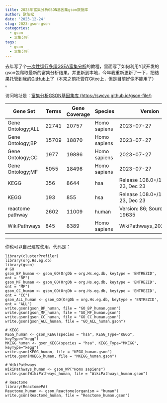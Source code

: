 ```yaml
---
title: 2023年富集分析GSON基因集gson数据库
author: 欧阳松
date: '2023-12-24'
slug: 2023-gson-gson
categories:
  - gson
  - 富集分析
tags:
  - gson
  - 富集分析
---
```


去年写了个[一次性运行多组GSEA富集分析](/course/2022-11-20-multi-gsea/multi-gsea/)的教程，里面写了如何利用Y叔开发的gson包爬取最新的富集分析结果，并更新到本地，今年我重新更新了一下，把结果托管到我的[GitHub](https://github.com/swcyo/gson-file/)上了（本来之前托管在Gitee上，但是目前好像不能用了） 。

访问地址是：[富集分析GSON基因集库 (https://swcyo.github.io/gson-file/)](https://swcyo.github.io/gson-file/)

| Gene Set          | Terms | Gene Coverage | Species      | Version                         | URL                                                                                                                                                                                                                                                                                    |
|-------|-------|-------|-------|-------|----------------------------------------|
| Gene Ontology;ALL | 22741 | 20757         | Homo sapiens | 2023-07-27                      | [![](https://camo.githubusercontent.com/1a67404a945f3c8cf607383ffe3b7a4b974d0938cf8b3860cba9751d8c2e2676/68747470733a2f2f737763796f2e6769746875622e696f2f67736f6e2d66696c652f696d672f646f776e6c6f61642d736f6c69642e737667)](https://swcyo.github.io/gson-file/GO_ALL_human.gson)       |
| Gene Ontology;BP  | 15709 | 18870         | Homo sapiens | 2023-07-27                      | [![](https://camo.githubusercontent.com/1a67404a945f3c8cf607383ffe3b7a4b974d0938cf8b3860cba9751d8c2e2676/68747470733a2f2f737763796f2e6769746875622e696f2f67736f6e2d66696c652f696d672f646f776e6c6f61642d736f6c69642e737667)](https://swcyo.github.io/gson-file/GO_BP_human.gson)        |
| Gene Ontology;CC  | 1977  | 19886         | Homo sapiens | 2023-07-27                      | [![](https://camo.githubusercontent.com/1a67404a945f3c8cf607383ffe3b7a4b974d0938cf8b3860cba9751d8c2e2676/68747470733a2f2f737763796f2e6769746875622e696f2f67736f6e2d66696c652f696d672f646f776e6c6f61642d736f6c69642e737667)](https://swcyo.github.io/gson-file/GO_CC_human.gson)        |
| Gene Ontology;MF  | 5055  | 18496         | Homo sapiens | 2023-07-27                      | [![](https://camo.githubusercontent.com/1a67404a945f3c8cf607383ffe3b7a4b974d0938cf8b3860cba9751d8c2e2676/68747470733a2f2f737763796f2e6769746875622e696f2f67736f6e2d66696c652f696d672f646f776e6c6f61642d736f6c69642e737667)](https://swcyo.github.io/gson-file/GO_MF_human.gson)        |
| KEGG              | 356   | 8644          | hsa          | Release 108.0+/12-23, Dec 23    | [![](https://camo.githubusercontent.com/1a67404a945f3c8cf607383ffe3b7a4b974d0938cf8b3860cba9751d8c2e2676/68747470733a2f2f737763796f2e6769746875622e696f2f67736f6e2d66696c652f696d672f646f776e6c6f61642d736f6c69642e737667)](https://swcyo.github.io/gson-file/KEGG_human.gson)         |
| KEGG              | 193   | 855           | hsa          | Release 108.0+/12-23, Dec 23    | [![](https://camo.githubusercontent.com/1a67404a945f3c8cf607383ffe3b7a4b974d0938cf8b3860cba9751d8c2e2676/68747470733a2f2f737763796f2e6769746875622e696f2f67736f6e2d66696c652f696d672f646f776e6c6f61642d736f6c69642e737667)](https://swcyo.github.io/gson-file/MKEGG_human.gson)        |
| reactome pathway  | 2602  | 11009         | human        | Version: 86; Source date: 19635 | [![](https://camo.githubusercontent.com/1a67404a945f3c8cf607383ffe3b7a4b974d0938cf8b3860cba9751d8c2e2676/68747470733a2f2f737763796f2e6769746875622e696f2f67736f6e2d66696c652f696d672f646f776e6c6f61642d736f6c69642e737667)](https://swcyo.github.io/gson-file/Reactome_human.gson)     |
| WikiPathways      | 845   | 8389          | Homo sapiens | WikiPathways_20231210           | [![](https://camo.githubusercontent.com/1a67404a945f3c8cf607383ffe3b7a4b974d0938cf8b3860cba9751d8c2e2676/68747470733a2f2f737763796f2e6769746875622e696f2f67736f6e2d66696c652f696d672f646f776e6c6f61642d736f6c69642e737667)](https://swcyo.github.io/gson-file/WikiPathways_human.gson) |

------------------------------------------------------------------------

你也可以自己建库使用，代码是：

```         
library(clusterProfiler)
library(org.Hs.eg.db)
library(gson)
# GO
gson_BP_human <- gson_GO(OrgDb = org.Hs.eg.db, keytype = 'ENTREZID', ont = "BP")
gson_MF_human <- gson_GO(OrgDb = org.Hs.eg.db, keytype = 'ENTREZID', ont = "MF")
gson_CC_human <- gson_GO(OrgDb = org.Hs.eg.db, keytype = 'ENTREZID', ont = "CC")
gson_ALL_human <- gson_GO(OrgDb = org.Hs.eg.db, keytype = 'ENTREZID', ont = "ALL")
write.gson(gson_BP_human, file = "GO_BP_human.gson")
write.gson(gson_MF_human, file = "GO_MF_human.gson")
write.gson(gson_CC_human, file = "GO_CC_human.gson")
write.gson(gson_ALL_human, file = "GO_ALL_human.gson")

# KEGG
KEGG_human <- gson_KEGG(species = "hsa", KEGG_Type="KEGG", keyType="kegg") 
MKEGG_human <- gson_KEGG(species = "hsa", KEGG_Type="MKEGG", keyType="kegg") 
write.gson(KEGG_human, file = "KEGG_human.gson")
write.gson(MKEGG_human, file = "MKEGG_human.gson")

# WikiPathways
WikiPathways_human <- gson_WP("Homo sapiens") 
write.gson(WikiPathways_human, file = "WikiPathways_human.gson")

# Reactome
library(ReactomePA)
Reactome_human <- gson_Reactome(organism = "human")
write.gson(Reactome_human, file = "Reactome_human.gson")
```
